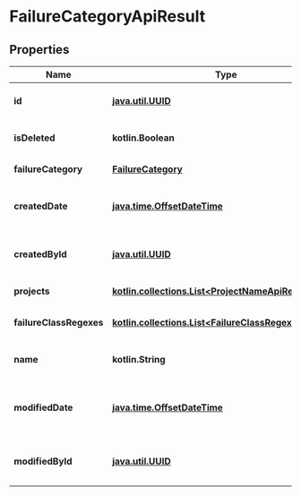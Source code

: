 
# FailureCategoryApiResult

## Properties
| Name | Type | Description | Notes |
| ------------ | ------------- | ------------- | ------------- |
| **id** | [**java.util.UUID**](java.util.UUID.md) | Failure category identifier |  |
| **isDeleted** | **kotlin.Boolean** | Indicates if the entity is deleted |  |
| **failureCategory** | [**FailureCategory**](FailureCategory.md) | Category type |  |
| **createdDate** | [**java.time.OffsetDateTime**](java.time.OffsetDateTime.md) | Failure category creation date |  |
| **createdById** | [**java.util.UUID**](java.util.UUID.md) | Failure category creator identifier |  |
| **projects** | [**kotlin.collections.List&lt;ProjectNameApiResult&gt;**](ProjectNameApiResult.md) | Projects names |  |
| **failureClassRegexes** | [**kotlin.collections.List&lt;FailureClassRegexApiResult&gt;**](FailureClassRegexApiResult.md) | Failure category regexes |  |
| **name** | **kotlin.String** | Failure category name |  [optional] |
| **modifiedDate** | [**java.time.OffsetDateTime**](java.time.OffsetDateTime.md) | Failure category last modification date |  [optional] |
| **modifiedById** | [**java.util.UUID**](java.util.UUID.md) | Failure category last modifier identifier |  [optional] |



